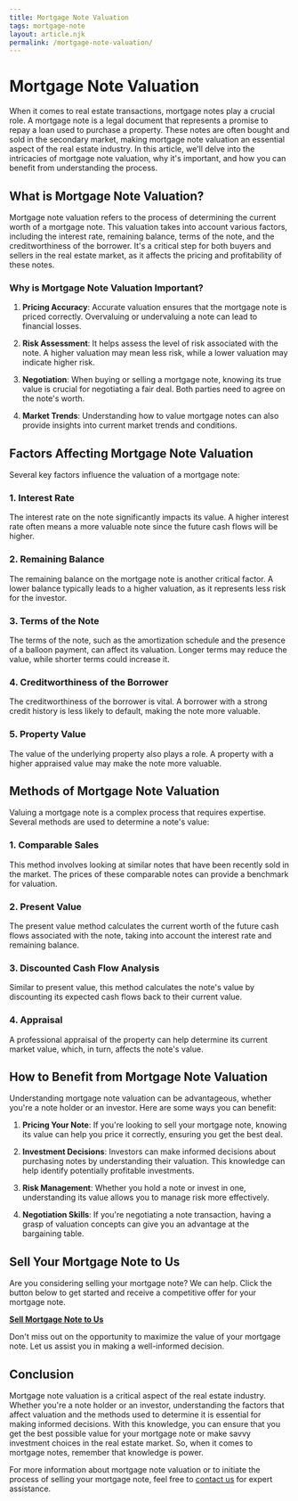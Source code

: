 ```yaml
---
title: Mortgage Note Valuation
tags: mortgage-note
layout: article.njk
permalink: /mortgage-note-valuation/
---
```

# Mortgage Note Valuation

When it comes to real estate transactions, mortgage notes play a crucial role. A mortgage note is a legal document that represents a promise to repay a loan used to purchase a property. These notes are often bought and sold in the secondary market, making mortgage note valuation an essential aspect of the real estate industry. In this article, we'll delve into the intricacies of mortgage note valuation, why it's important, and how you can benefit from understanding the process.

## What is Mortgage Note Valuation?

Mortgage note valuation refers to the process of determining the current worth of a mortgage note. This valuation takes into account various factors, including the interest rate, remaining balance, terms of the note, and the creditworthiness of the borrower. It's a critical step for both buyers and sellers in the real estate market, as it affects the pricing and profitability of these notes.

### Why is Mortgage Note Valuation Important?

1. **Pricing Accuracy**: Accurate valuation ensures that the mortgage note is priced correctly. Overvaluing or undervaluing a note can lead to financial losses.

2. **Risk Assessment**: It helps assess the level of risk associated with the note. A higher valuation may mean less risk, while a lower valuation may indicate higher risk.

3. **Negotiation**: When buying or selling a mortgage note, knowing its true value is crucial for negotiating a fair deal. Both parties need to agree on the note's worth.

4. **Market Trends**: Understanding how to value mortgage notes can also provide insights into current market trends and conditions.

## Factors Affecting Mortgage Note Valuation

Several key factors influence the valuation of a mortgage note:

### 1. Interest Rate

The interest rate on the note significantly impacts its value. A higher interest rate often means a more valuable note since the future cash flows will be higher.

### 2. Remaining Balance

The remaining balance on the mortgage note is another critical factor. A lower balance typically leads to a higher valuation, as it represents less risk for the investor.

### 3. Terms of the Note

The terms of the note, such as the amortization schedule and the presence of a balloon payment, can affect its valuation. Longer terms may reduce the value, while shorter terms could increase it.

### 4. Creditworthiness of the Borrower

The creditworthiness of the borrower is vital. A borrower with a strong credit history is less likely to default, making the note more valuable.

### 5. Property Value

The value of the underlying property also plays a role. A property with a higher appraised value may make the note more valuable.

## Methods of Mortgage Note Valuation

Valuing a mortgage note is a complex process that requires expertise. Several methods are used to determine a note's value:

### 1. Comparable Sales

This method involves looking at similar notes that have been recently sold in the market. The prices of these comparable notes can provide a benchmark for valuation.

### 2. Present Value

The present value method calculates the current worth of the future cash flows associated with the note, taking into account the interest rate and remaining balance.

### 3. Discounted Cash Flow Analysis

Similar to present value, this method calculates the note's value by discounting its expected cash flows back to their current value.

### 4. Appraisal

A professional appraisal of the property can help determine its current market value, which, in turn, affects the note's value.

## How to Benefit from Mortgage Note Valuation

Understanding mortgage note valuation can be advantageous, whether you're a note holder or an investor. Here are some ways you can benefit:

1. **Pricing Your Note**: If you're looking to sell your mortgage note, knowing its value can help you price it correctly, ensuring you get the best deal.

2. **Investment Decisions**: Investors can make informed decisions about purchasing notes by understanding their valuation. This knowledge can help identify potentially profitable investments.

3. **Risk Management**: Whether you hold a note or invest in one, understanding its value allows you to manage risk more effectively.

4. **Negotiation Skills**: If you're negotiating a note transaction, having a grasp of valuation concepts can give you an advantage at the bargaining table.

## Sell Your Mortgage Note to Us

Are you considering selling your mortgage note? We can help. Click the button below to get started and receive a competitive offer for your mortgage note.

[**Sell Mortgage Note to Us**](#)

Don't miss out on the opportunity to maximize the value of your mortgage note. Let us assist you in making a well-informed decision.

## Conclusion

Mortgage note valuation is a critical aspect of the real estate industry. Whether you're a note holder or an investor, understanding the factors that affect valuation and the methods used to determine it is essential for making informed decisions. With this knowledge, you can ensure that you get the best possible value for your mortgage note or make savvy investment choices in the real estate market. So, when it comes to mortgage notes, remember that knowledge is power.

For more information about mortgage note valuation or to initiate the process of selling your mortgage note, feel free to [contact us](#) for expert assistance.

